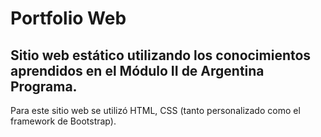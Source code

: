 # Portfolio Web
## Sitio web estático utilizando los conocimientos aprendidos en el Módulo II de Argentina Programa.
Para este sitio web se utilizó HTML, CSS (tanto personalizado como el framework de Bootstrap).
